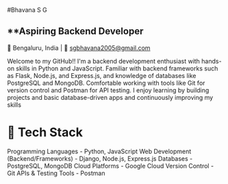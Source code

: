 #Bhavana S G

## **Aspiring Backend Developer
📍 Bengaluru, India | 📧 sgbhavana2005@gmail.com

Welcome to my GitHub!! I'm a backend development enthusiast with hands-on skills in Python and JavaScript. Familiar with backend frameworks such as Flask, Node.js, and Express.js, and knowledge of databases like PostgreSQL and MongoDB. Comfortable working with tools like Git for version control and Postman for API testing. I enjoy learning by building projects and basic database-driven apps and continuously improving my skills

# 🔧 Tech Stack

Programming Languages - Python, JavaScript
Web Development (Backend/Frameworks) - Django, Node.js, Express.js
Databases - PostgreSQL, MongoDB 
Cloud Platforms - Google Cloud
Version Control - Git
APIs & Testing Tools - Postman
<!--
**SecuritySamurai-X/SecuritySamurai-X** is a ✨ _special_ ✨ repository because its `README.md` (this file) appears on your GitHub profile.

Here are some ideas to get you started:

- 🔭 I’m currently working on ...
- 🌱 I’m currently learning ...
- 👯 I’m looking to collaborate on ...
- 🤔 I’m looking for help with ...
- 💬 Ask me about ...
- 📫 How to reach me: ...
- 😄 Pronouns: ...
- ⚡ Fun fact: ...
-->
